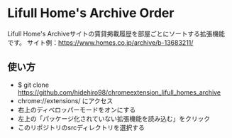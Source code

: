 # Lifull Home's Archive Order
Lifull Home's Archiveサイトの賃貸掲載履歴を部屋ごとにソートする拡張機能です。
サイト例：https://www.homes.co.jp/archive/b-13683211/

## 使い方
- $ git clone https://github.com/hidehiro98/chromeextension_lifull_homes_archive
- chrome://extensions/ にアクセス
- 右上のディベロッパーモードをオンにする
- 左上の「パッケージ化されていない拡張機能を読み込む」をクリック
- このリポジトリのsrcディレクトリを選択する
